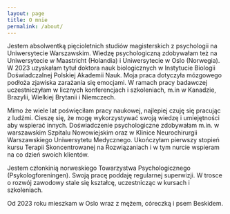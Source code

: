```yaml
---
layout: page
title: O mnie
permalink: /about/
---
```


Jestem absolwentką pięcioletnich studiów magisterskich z psychologii na Uniwersytecie Warszawskim. Wiedzę psychologiczną zdobywałam też na Uniwersytecie w Maastricht (Holandia) i Uniwersytecie w Oslo (Norwegia). W 2023 uzyskałam tytuł doktora nauk biologicznych w Instytucie Biologii Doświadczalnej Polskiej Akademii Nauk. Moja praca dotyczyła mózgowego podłoża zjawiska zarażania się emocjami. W ramach pracy badawczej uczestniczyłam w licznych konferencjach i szkoleniach, m.in w Kanadzie, Brazylii, Wielkiej Brytanii i Niemczech.

Mimo że wiele lat poświęciłam pracy naukowej, najlepiej czuję się pracując z ludźmi. Cieszę się, że mogę wykorzystywać swoją wiedzę i umiejętności aby wspierać innych. Doświadczenie psychologiczne zdobywałam m.in. w warszawskim Szpitalu Nowowiejskim oraz w Klinice Neurochirurgii Warszawskiego Uniwersytetu Medycznego. Ukończyłam pierwszy stopień kursu Terapii Skoncentrowanej na Rozwiązaniach i w tym nurcie wspieram na co dzień swoich klientów.

Jestem członkinią norweskiego Towarzystwa Psychologicznego (Psykologforeningen). Swoją pracę poddaję regularnej superwizji. W trosce o rozwój zawodowy stale się kształcę, uczestnicząc w kursach i szkoleniach.

Od 2023 roku mieszkam w Oslo wraz z mężem, córeczką i psem Beskidem.
